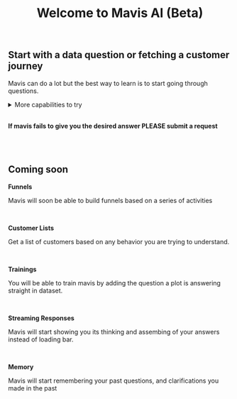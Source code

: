 # <center>Welcome to Mavis AI (Beta)</center>

<br>

## Start with a data question or fetching a customer journey

Mavis can do a lot but the best way to learn is to start going through questions.

<details>
<summary>More capabilities to try</summary>

- Once a data question is answered, try asking for recommendations
- Try asking to get examples from the plot
- Try fetching a customer journey then asking for Mavis to reply to an email

</details>

<br>

**If mavis fails to give you the desired answer PLEASE submit a request**

<br>
<br>

## Coming soon

**Funnels**

Mavis will soon be able to build funnels based on a series of activities

<br>

**Customer Lists**

Get a list of customers based on any behavior you are trying to understand.

<br>

**Trainings**

You will be able to train mavis by adding the question a plot is answering straight in dataset.

<br>

**Streaming Responses**

Mavis will start showing you its thinking and assembing of your answers instead of loading bar.

<br>

**Memory**

Mavis will start remembering your past questions, and clarifications you made in the past
